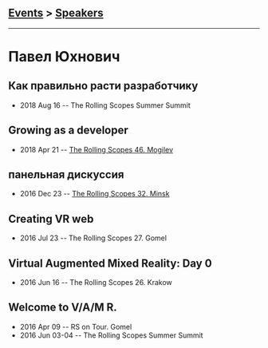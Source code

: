 ## [Events](../README.md) > [Speakers](../speakers.md)
---

# Павел Юхнович

## Как правильно расти разработчику
- 2018 Aug 16 -- The Rolling Scopes Summer Summit    
## Growing as a developer
- 2018 Apr 21 -- [The Rolling Scopes 46. Mogilev](https://www.youtube.com/watch?v=9m1PnI6w2Lo)    
## панельная дискуссия
- 2016 Dec 23 -- [The Rolling Scopes 32. Minsk](https://www.youtube.com/watch?v=qLxO9Pgx05M)    
## Creating VR web
- 2016 Jul 23 -- The Rolling Scopes 27. Gomel    
## Virtual Augmented Mixed Reality: Day 0
- 2016 Jun 16 -- The Rolling Scopes 26. Krakow    
## Welcome to V&#x2F;A&#x2F;M R.
- 2016 Apr 09 -- RS on Tour. Gomel    
- 2016 Jun 03-04 -- The Rolling Scopes Summer Summit    

